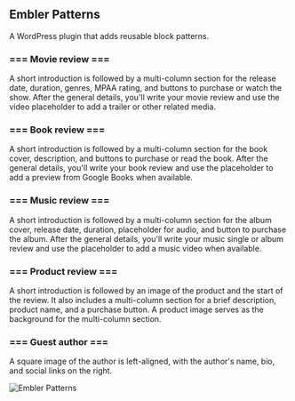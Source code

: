 ## Embler Patterns
A WordPress plugin that adds reusable block patterns.

### === Movie review ===
A short introduction is followed by a multi-column section for the release date, duration, genres, MPAA rating, and buttons to purchase or watch the show. After the general details, you'll write your movie review and use the video placeholder to add a trailer or other related media.

### === Book review ===
A short introduction is followed by a multi-column section for the book cover, description, and buttons to purchase or read the book. After the general details, you'll write your book review and use the placeholder to add a preview from Google Books when available.

### === Music review ===
A short introduction is followed by a multi-column section for the album cover, release date, duration, placeholder for audio, and button to purchase the album. After the general details, you'll write your music single or album review and use the placeholder to add a music video when available.

### === Product review ===
A short introduction is followed by an image of the product and the start of the review. It also includes a multi-column section for a brief description, product name, and a purchase button. A product image serves as the background for the multi-column section.

### === Guest author ===
A square image of the author is left-aligned, with the author's name, bio, and social links on the right.

![Embler Patterns](https://github.com/Embler-LLC/embler-patterns/assets/8060612/3d3e3454-8a08-43ca-955d-d9399a96c175)
